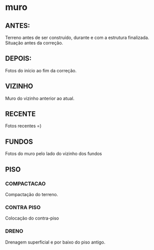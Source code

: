 # muro

## ANTES:
Terreno antes de ser construído, durante e com a estrutura finalizada. Situação antes da correção.

## DEPOIS:
Fotos do início ao fim da correção.

## VIZINHO
Muro do vizinho anterior ao atual.

## RECENTE 
Fotos recentes =)

## FUNDOS
Fotos do muro pelo lado do vizinho dos fundos

## PISO
### COMPACTACAO
Compactação do terreno.
### CONTRA PISO
Colocação do contra-piso
### DRENO
Drenagem superficial e por baixo do piso antigo.
